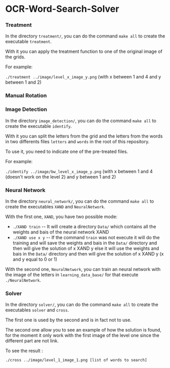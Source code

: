 # OCR-Word-Search-Solver

### Treatment

In the directory `treatment/`, you can do the command `make all` to create the executable `treatment`.

With it you can apply the treatment function to one of the original image of the grids.

For example:

`./treatment ../image/level_x_image_y.png` 
(with x between 1 and 4 and y between 1 and 2)

### Manual Rotation



### Image Detection

In the directory `image_detection/`, you can do the command `make all` to create the executable `identify`.

With it you can split the letters from the grid and the letters from the words in two differents files `letters` and `words` in the root of this repository.

To use it, you need to indicate one of the pre-treated files.

For example:
  
`./identify ../image/bw_level_x_image_y.png` 
(with x between 1 and 4 (doesn't work on the level 2) and y between 1 and 2)

### Neural Network

In the directory `neural_network/`, you can do the command `make all` to create the executables `XAND` and `NeuralNetwork`.
  
With the first one, `XAND`, you have two possible mode:
* `./XAND train` -- It will create a directory `Data/` which contains all the weights and bais of the neural network XAND
* `./XAND use x y` -- If the command `train` was not execute it will do the training and will save the weights and bais in the `Data/` directory and then will give the solution of x XAND y
                      else it will use the weights and bais in the `Data/` directory and then will give the solution of x XAND y (x and y equal to 0 or 1)
  
With the second one, `NeuralNetwork`, you can train an neural network with the image of the letters in `learning_data_base/` for that execute `./NeuralNetwork`.

### Solver

In the directory `solver/`, you can do the command `make all` to create the executables `solver` and `cross`.
  
The first one is used by the second and is in fact not to use.
  
The second one allow you to see an example of how the solution is found, for the moment it only work with the first image of the level one since the different part are not link.
  
To see the result : 
  
`./cross ../image/level_1_image_1.png [list of words to search]`
